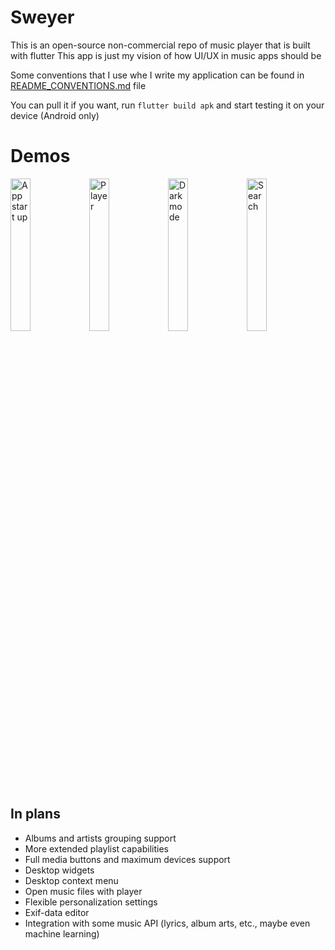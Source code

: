 # Sweyer

This is an open-source non-commercial repo of music player that is built with flutter
This app is just my vision of how UI/UX in music apps should be

Some conventions that I use whe I write my application can be found in [README_CONVENTIONS.md](https://github.com/nt4f04uNd/sweyer/blob/master/README_CONVENTIONS.md) file

You can pull it if you want, run `flutter build apk` and start testing it on your device (Android only)

# Demos

<img alt="App start up" src="demos/start.gif" width="25%"><img alt="Player" src="demos/player.gif" width="25%" /><img alt="Dark mode" src="demos/dark.gif" width="25%" /><img alt="Search" src="demos/search.gif" width="25%" />

## In plans

* Albums and artists grouping support
* More extended playlist capabilities
* Full media buttons and maximum devices support
* Desktop widgets
* Desktop context menu
* Open music files with player
* Flexible personalization settings
* Exif-data editor
* Integration with some music API (lyrics, album arts, etc., maybe even machine learning)

<!-- ## Getting Started

This project is a starting point for a Flutter application.

A few resources to get you started if this is your first Flutter project:

- [Lab: Write your first Flutter app](https://flutter.dev/docs/get-started/codelab)
- [Cookbook: Useful Flutter samples](https://flutter.dev/docs/cookbook)

For help getting started with Flutter, view our
[online documentation](https://flutter.dev/docs), which offers tutorials,
samples, guidance on mobile development, and a full API reference. -->
